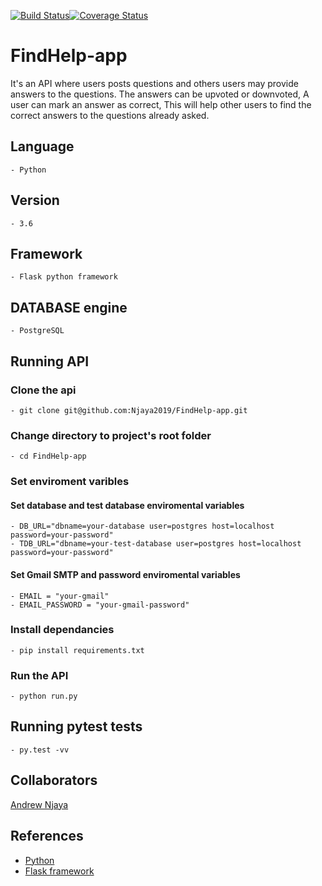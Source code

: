 [![Build Status](https://travis-ci.com/Njaya2019/FindHelp-app.svg?branch=develop)](https://travis-ci.com/Njaya2019/FindHelp-app)[![Coverage Status](https://coveralls.io/repos/github/Njaya2019/FindHelp-app/badge.svg?branch=develop)](https://coveralls.io/github/Njaya2019/FindHelp-app?branch=develop)

# FindHelp-app
It's an API where users posts questions and others users may provide answers to the questions. The answers can be upvoted or downvoted, A user can mark an answer as correct, This will help other users to find the correct answers to the questions already asked.

## Language
```
- Python
```

## Version
```
- 3.6
```

## Framework
```
- Flask python framework
```

## DATABASE engine
```
- PostgreSQL
```

## Running API

### Clone the api
```
- git clone git@github.com:Njaya2019/FindHelp-app.git
```

### Change directory to project's root folder
```
- cd FindHelp-app
```

### Set enviroment varibles

#### Set database and test database enviromental variables
```
- DB_URL="dbname=your-database user=postgres host=localhost password=your-password"
- TDB_URL="dbname=your-test-database user=postgres host=localhost password=your-password"
```
#### Set Gmail SMTP and password enviromental variables
```
- EMAIL = "your-gmail"
- EMAIL_PASSWORD = "your-gmail-password"
```

### Install dependancies
```
- pip install requirements.txt
```

### Run the API
```
- python run.py
```

## Running pytest tests
```
- py.test -vv
```

## Collaborators
[Andrew Njaya](https://github.com/Njaya2019)

## References
- [Python](https://docs.python.org/3.6/)
- [Flask framework](https://flask.palletsprojects.com/en/1.1.x/quickstart/)
